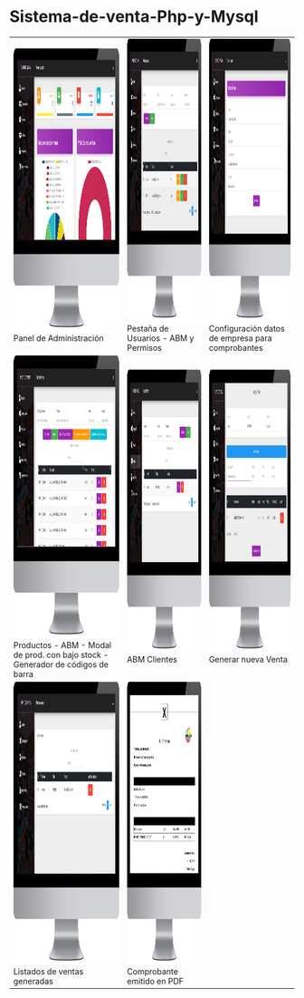 # Sistema-de-venta-Php-y-Mysql
<table>
  <tr>
    <td><img src="src/images/captura1.png" alt="Descripción de la imagen 1" width="300" height="500"/><br>Panel de Administración</td>
    <td><img src="src/images/captura2.png" alt="Descripción de la imagen 2" width="300" height="500"/><br>Pestaña de Usuarios - ABM y Permisos</td>
    <td><img src="src/images/captura3.png" alt="Descripción de la imagen 3" width="300" height="500"/><br>Configuración datos de empresa para comprobantes</td>
  </tr>
  <tr>
    <td><img src="src/images/captura4.png" alt="Descripción de la imagen 4" width="300" height="500"/><br>Productos - ABM - Modal de prod. con bajo stock - Generador de códigos de barra</td>
    <td><img src="src/images/captura5.png" alt="Descripción de la imagen 5" width="300" height="500"/><br>ABM Clientes</td>
    <td><img src="src/images/captura6.png" alt="Descripción de la imagen 6" width="300" height="500"/><br>Generar nueva Venta</td>
  </tr>
  <tr>
    <td><img src="src/images/captura7.png" alt="Descripción de la imagen 7" width="300" height="500"/><br>Listados de ventas generadas</td>
    <td><img src="src/images/captura8.png" alt="Descripción de la imagen 8" width="300" height="500"/><br>Comprobante emitido en PDF</td>
  </tr>
</table>

